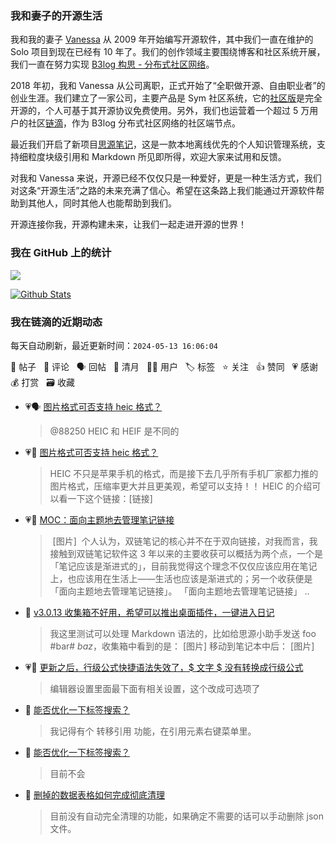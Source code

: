 ### 我和妻子的开源生活

我和我的妻子 [Vanessa](https://github.com/Vanessa219) 从 2009 年开始编写开源软件，其中我们一直在维护的 Solo 项目到现在已经有 10 年了。我们的创作领域主要围绕博客和社区系统开展，我们一直在努力实现 [B3log 构思 - 分布式社区网络](https://ld246.com/article/1546941897596)。

2018 年初，我和 Vanessa 从公司离职，正式开始了“全职做开源、自由职业者”的创业生涯。我们建立了一家公司，主要产品是 Sym 社区系统，它的[社区版](https://github.com/88250/symphony)是完全开源的，个人可基于其开源协议免费使用。另外，我们也运营着一个超过 5 万用户的社区[链滴](https://ld246.com)，作为 B3log 分布式社区网络的社区端节点。

最近我们开启了新项目[思源笔记](https://github.com/siyuan-note/siyuan)，这是一款本地离线优先的个人知识管理系统，支持细粒度块级引用和 Markdown 所见即所得，欢迎大家来试用和反馈。

对我和 Vanessa 来说，开源已经不仅仅只是一种爱好，更是一种生活方式，我们对这条“开源生活”之路的未来充满了信心。希望在这条路上我们能通过开源软件帮助到其他人，同时其他人也能帮助到我们。

开源连接你我，开源构建未来，让我们一起走进开源的世界！

### 我在 GitHub 上的统计

<a title="Hits" target="_blank" href="https://github.com/88250/88250"><img src="https://hits.b3log.org/88250/88250.svg"></a>

[![Github Stats](https://github-readme-stats.vercel.app/api?username=88250&theme=tokyonight&show_icons=true)](https://github.com/88250)

<!--events start -->

### 我在链滴的近期动态

每天自动刷新，最近更新时间：`2024-05-13 16:06:04`

📝 帖子 &nbsp; 💬 评论 &nbsp; 🗣 回帖 &nbsp; 🌙 清月 &nbsp; 👨‍💻 用户 &nbsp; 🏷️ 标签 &nbsp; ⭐️ 关注 &nbsp; 👍 赞同 &nbsp; 💗 感谢 &nbsp; 💰 打赏 &nbsp; 🗃 收藏

* 💗🗣 [图片格式可否支持 heic 格式？](https://ld246.com/article/1701072851829/comment/1715561206643#comments)

  > @88250 HEIC 和 HEIF 是不同的
* 💗💬 [图片格式可否支持 heic 格式？](https://ld246.com/article/1701072851829/comment/1715561206643#comments)

  > HEIC 不只是苹果手机的格式，而是接下去几乎所有手机厂家都力推的图片格式，压缩率更大并且更美观，希望可以支持！！ HEIC 的介绍可以看一下这个链接：[链接]
* 💗📝 [MOC：面向主题地去管理笔记链接](https://ld246.com/article/1715446523024)

  > ‍ [图片] ‍ 个人认为，双链笔记的核心并不在于双向链接，对我而言，我接触到双链笔记软件这 3 年以来的主要收获可以概括为两个点，一个是「笔记应该是渐进式的」，目前我觉得这个理念不仅仅应该应用在笔记上，也应该用在生活上——生活也应该是渐进式的；另一个收获便是「面向主题地去管理笔记链接」。 「面向主题地去管理笔记链接」 ..
* 💬 [v3.0.13 收集箱不好用，希望可以推出桌面插件，一键进入日记](https://ld246.com/article/1715435007351/comment/1715488264052#comments)

  > 我这里测试可以处理 Markdown 语法的，比如给思源小助手发送 foo #bar# *baz*，收集箱中看到的是： [图片] 移动到笔记本中后： [图片]
* 💗💬 [更新之后，行级公式快捷语法失效了，$ 文字 $ 没有转换成行级公式](https://ld246.com/article/1715421287126/comment/1715421358931#comments)

  > 编辑器设置里面最下面有相关设置，这个改成可选项了
* 💬 [能否优化一下标签搜索？](https://ld246.com/article/1715419501488/comment/1715421937802#comments)

  > 我记得有个 转移引用 功能，在引用元素右键菜单里。
* 💬 [能否优化一下标签搜索？](https://ld246.com/article/1715419501488/comment/1715419832257#comments)

  > 目前不会
* 💬 [删掉的数据表格如何完成彻底清理](https://ld246.com/article/1715408813088/comment/1715414014703#comments)

  > 目前没有自动完全清理的功能，如果确定不需要的话可以手动删除 json 文件。


<!--events end -->
